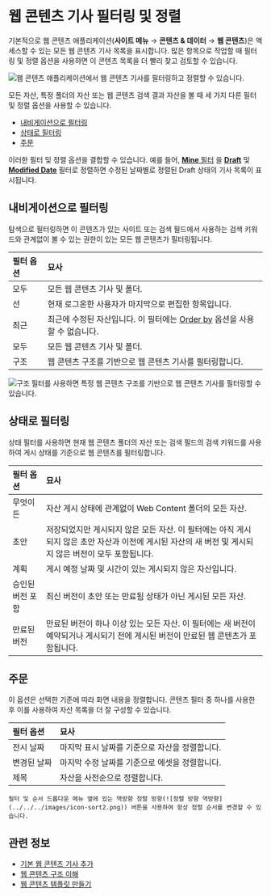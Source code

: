 # 웹 콘텐츠 기사 필터링 및 정렬

기본적으로 웹 콘텐츠 애플리케이션(**사이트 메뉴** &rarr; **콘텐츠 & 데이터** &rarr; **웹 콘텐츠**)은 액세스할 수 있는 모든 웹 콘텐츠 기사 목록을 표시합니다. 많은 항목으로 작업할 때 필터링 및 정렬 옵션을 사용하면 이 콘텐츠 목록을 더 빨리 찾고 검토할 수 있습니다.

![웹 콘텐츠 애플리케이션에서 웹 콘텐츠 기사를 필터링하고 정렬할 수 있습니다.](./filtering-and-sorting-web-content-articles/images/01.png)

모든 자산, 특정 폴더의 자산 또는 웹 콘텐츠 검색 결과 자산을 볼 때 세 가지 다른 필터 및 정렬 옵션을 사용할 수 있습니다.

- [내비게이션으로 필터링](#filter-by-navigation)
- [상태로 필터링](#filter-by-status)
- [주문](#order-by)

이러한 필터 및 정렬 옵션을 결합할 수 있습니다. 예를 들어, [**Mine** 필터](#filter-by-navigation) 을 [**Draft**](#filer-by-status) 및 [**Modified Date**](#order-by) 필터로 정렬하면 수정된 날짜별로 정렬된 Draft 상태의 기사 목록이 표시됩니다.

## 내비게이션으로 필터링

탐색으로 필터링하면 이 콘텐츠가 있는 사이트 또는 검색 필드에서 사용하는 검색 키워드와 관계없이 볼 수 있는 권한이 있는 모든 웹 콘텐츠가 필터링됩니다.

| 필터 옵션 | 묘사                                                          |
|:----- |:----------------------------------------------------------- |
| 모두    | 모든 웹 콘텐츠 기사 및 폴더.                                           |
| 선     | 현재 로그온한 사용자가 마지막으로 편집한 항목입니다.                               |
| 최근    | 최근에 수정된 자산입니다. 이 필터에는 [Order by](#order-by) 옵션을 사용할 수 없습니다. |
| 모두    | 모든 웹 콘텐츠 기사 및 폴더.                                           |
| 구조    | 웹 콘텐츠 구조를 기반으로 웹 콘텐츠 기사를 필터링합니다.                            |

![구조 필터를 사용하면 특정 웹 콘텐츠 구조를 기반으로 웹 콘텐츠 기사를 필터링할 수 있습니다.](./filtering-and-sorting-web-content-articles/images/02.png)

## 상태로 필터링

상태 필터를 사용하면 현재 웹 콘텐츠 폴더의 자산 또는 검색 필드의 검색 키워드를 사용하여 게시 상태를 기준으로 웹 콘텐츠를 필터링합니다.

| 필터 옵션     | 묘사                                                                                      |
|:--------- |:--------------------------------------------------------------------------------------- |
| 무엇이든      | 자산 게시 상태에 관계없이 Web Content 폴더의 모든 자산.                                                   |
| 초안        | 저장되었지만 게시되지 않은 모든 자산. 이 필터에는 아직 게시되지 않은 초안 자산과 이전에 게시된 자산의 새 버전 및 게시되지 않은 버전이 모두 포함됩니다. |
| 계획        | 게시 예정 날짜 및 시간이 있는 게시되지 않은 자산입니다.                                                        |
| 승인된 버전 포함 | 최신 버전이 초안 또는 만료됨 상태가 아닌 게시된 모든 자산.                                                      |
| 만료된 버전    | 만료된 버전이 하나 이상 있는 모든 자산. 이 필터에는 새 버전이 예약되거나 게시되기 전에 게시된 버전이 만료된 웹 콘텐츠가 포함됩니다.            |

## 주문

이 옵션은 선택한 기준에 따라 화면 내용을 정렬합니다. 콘텐츠 필터 중 하나를 사용한 후 이를 사용하여 자산 목록을 더 잘 구성할 수 있습니다.

| 필터 옵션  | 묘사                         |
|:------ |:-------------------------- |
| 전시 날짜  | 마지막 표시 날짜를 기준으로 자산을 정렬합니다. |
| 변경된 날짜 | 마지막 수정 날짜를 기준으로 에셋을 정렬합니다. |
| 제목     | 자산을 사전순으로 정렬합니다.           |

```{tip}
필터 및 순서 드롭다운 메뉴 옆에 있는 역방향 정렬 방향(![정렬 방향 역방향](../../../images/icon-sort2.png)) 버튼을 사용하여 항상 정렬 순서를 변경할 수 있습니다.
```

## 관련 정보

- [기본 웹 콘텐츠 기사 추가](./adding-a-basic-web-content-article.md)
- [웹 콘텐츠 구조 이해](../web-content-structures/understanding-web-content-structures.md)
- [웹 콘텐츠 템플릿 만들기](../web-content-templates/creating-web-content-templates.md)
